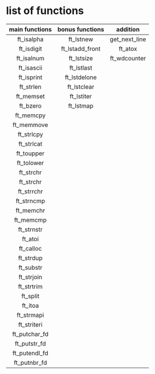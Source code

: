 # list of functions

| **main functions** | **bonus functions** | **addition**  |
|:------------------:|:-------------------:|:-------------:|
|     ft_isalpha     |      ft_lstnew      | get_next_line |
|     ft_isdigit     |   ft_lstadd_front   |    ft_atox    |
|     ft_isalnum     |     ft_lstsize      | ft_wdcounter  |
|     ft_isascii     |     ft_lstlast      |
|     ft_isprint     |    ft_lstdelone     |
|     ft_strlen      |     ft_lstclear     |
|     ft_memset      |     ft_lstiter      |
|      ft_bzero      |      ft_lstmap      |
|     ft_memcpy      |
|     ft_memmove     |
|     ft_strlcpy     |
|     ft_strlcat     |
|     ft_toupper     |
|     ft_tolower     |
|     ft_strchr      |
|     ft_strchr      |
|     ft_strrchr     |
|     ft_strncmp     |
|     ft_memchr      |
|     ft_memcmp      |
|     ft_strnstr     |
|      ft_atoi       |
|     ft_calloc      |
|     ft_strdup      |
|     ft_substr      |
|     ft_strjoin     |
|     ft_strtrim     |
|      ft_split      |
|      ft_itoa       |
|     ft_strmapi     |
|    ft_striteri     |
|   ft_putchar_fd    |
|    ft_putstr_fd    |
|   ft_putendl_fd    |
|    ft_putnbr_fd    |